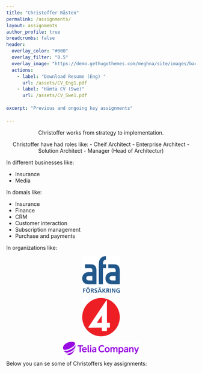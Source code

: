 ```yaml
---
title: "Christoffer Råsten"
permalink: /assignments/
layout: assignments 
author_profile: true
breadcrumbs: false
header:
  overlay_color: "#000"
  overlay_filter: "0.5"
  overlay_image: "https://demo.gethugothemes.com/meghna/site/images/backgrounds/hero-area.jpg"
  actions:
    - label: "Download Resume (Eng) "
      url: /assets/CV_Eng1.pdf
    - label: "Hämta CV (Swe)"
      url: /assets/CV_Swe1.pdf
      
excerpt: "Previous and ongoing key assignments"
  
---
```

<p style="text-align: center;">Christoffer works from strategy to implementation.</p>


<p style="text-align: center;">Christoffer have had roles like:
- Cheif Architect
- Enterprise Architect
- Solution Architect
- Manager (Head of Architectur)</p>

In different businesses like:

- Insurance
- Media

In domais like:

- Insurance
- Finance
- CRM
- Customer interaction
- Subscription management
- Purchase and payments

In organizations like:

<img 
    style="display: block; 
           margin-left: auto;
           margin-right: auto;
           width: 20%;"
    src="/assets/images/afa-logo.svg" 
    alt="AFA Insurance">

 <img        
    style="display: block; 
           margin-left: auto;
           margin-right: auto;
           width: 20%;"
    src="/assets/TV4s.svg" 
    alt="TV4">

<img 
    style="display: block; 
           margin-left: auto;
           margin-right: auto;
           width: 40%;"
    src="/assets/images/telia.svg" 
    alt="Telia Company">



Below you can se some of Christoffers key assignments: 
